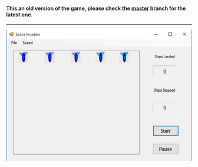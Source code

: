 #### This an old version of the game, please check the [master](https://github.com/Yohanna/Space-Invaders) branch for the latest one.

---

![Start Screen](https://github.com/Yohanna/Space-Invaders/blob/old/Screenshots/start_screen.png "Start Screen")
